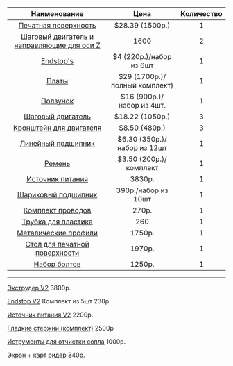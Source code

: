 |Наименование |Цена |Количество|
|:------:|:-------:|:--------:|
|[Печатная поверхность](http://ru.aliexpress.com/item/Free-Shipping-12V-280W-300-300mm-Flexible-Silicone-Heating-pad-Heating-Element-For-3D-Printer/32372561896.html)|$28.39 (1500р.)|1|
|[Шаговый двигатель и направляющие для оси Z](http://ru.aliexpress.com/store/product/3d-printer-accessories-42-stepper-motor-screw-rod-kit-Z-axis-screw-rod-two-phase-motors/915786_32301003574.html)|1600|2|
|[Endstop's](http://ru.aliexpress.com/item/Endstop-Mechanical-Limit-Switches-3D-Printer-Switch-for-RAMPS-1-4-order-3pcs-price-is-3/1681692407.html)|$4 (220p.)/набор из 6шт|1|
|[Платы](http://ru.aliexpress.com/item/1pcs-Mega-2560-R3-1pcs-RAMPS-1-4-Controller-5pcs-A4988-Stepper-Driver-Module-RAMPS-1/1667330600.html)|$29 (1700p.)/полный комплект)|1|
|[Ползунок](http://ru.aliexpress.com/item/4pcs-SCS12UU-Slide-Block-For-Linear-Guide-Motion-3D-Printer-Kits-Bearing-Box-For-Linear-Guide/32342015469.html)|$16 (900p.)/набор из 4шт.|1|
|[Шаговый двигатель](http://ru.aliexpress.com/item/3d-printer-parts-3D-Printing-42-stepper-motor-Z-shaft-extruder-Wire-rod-Motor-driver-1/32241364602.html)|$18.22 (1050p.)|3|
|[Кронштейн для двигателя](http://ru.aliexpress.com/item/3d-printer-parts-42-stepper-motor-mounting-bracket-3d-printer-stand/32279345103.html)|$8.50 (480p.)|3|
|[Линейный подшипник](http://ru.aliexpress.com/item/3D-printer-accessories-linear-bearing-8-15-24mm-LM8UU-LB8UU-SDM8UU/32278385231.html)|$6.30 (350p.)/набор из 12шт|1|
|[Ремень](http://ru.aliexpress.com/item/Free-Shipping-2Pcs-20-GT2-6-GT2-Pulley-And-2m-GT2-6mm-Open-GT2-Belt-for/32219364024.html)|$3.50 (200p.)/ комплект|1|
|[Источник питания](http://ru.aliexpress.com/item/3D-printers-Taiwan-Meanwell-NES-350-12-350W-12V-29A-switching-power-supply-with-cord/32373602085.html)|3830p.|1|
|[Шариковый подшипник](http://ru.aliexpress.com/item/10-pcs-Ball-Bearing-608-ZZ-8-x-22-x-7mm-carbon-steel-6082Z-for-3D/32368904451.html)|390р./набор из 10шт|1|
|[Комплект проводов](http://ru.aliexpress.com/item/1-set-14pcs-cables-complete-wiring-cables-set-For-RAMPS-1-4-Endstops-Thermistors-Motor-3D/32321425415.html)|270р.|1|
|[Трубка для пластика](http://ru.aliexpress.com/item/1M-ID-2mm-OD-4mm-Teflon-PTFE-Bawden-Pipe-for-3D-Printer-1-75mm-filament-Feeder/32295173727.html)|260|1|
|[Металические профили](http://ru.aliexpress.com/item/Reprap-ADAPTO-3D-Printer-frame-2020-Aluminum-extrusions-T-slot-Aluminum-Pipe-3-420mm-2-340mm/32266064016.html)|1750р.|1|
|[Стол для печатной поверхности](http://ru.aliexpress.com/item/3D-printer-DIY-reprap-Mendel-Prusa-i3-Z-axis-aluminum-printing-platform-bracket/32343466554.html)|1970p.|1|
|[Набор болтов](http://ru.aliexpress.com/item/1-Set-Reprap-Mendel-Prusa-i3-Fasteners-Kit-Nuts-Bolts-Screws-DIY-3d-Printer-Screw-Set/32278439222.html)|1250р.|1|

****
[Экструдер V2](http://ru.aliexpress.com/item/3d-printer-accessories-Ultimaker2-double-nozzle-extrusion-head-hot-side-kit-3d-printer-extrusion-head/32374511915.html) 3800р.

[Endstop V2](http://ru.aliexpress.com/item/5pcs-lot-Ultimaker-3d-Printer-Limit-Switch-OMRON-SS-5GL-5A-1-47N-Omron-OMRON-micro/32367587534.html) Комплект из 5шт 230р.

[Источник питания V2](http://ru.aliexpress.com/store/product/Free-shipping-3D-printer-350W-12V-29A-S-350-12-AC-DC-switching-power-supply/915786_32214778532.html) 2200p.

[Гладкие стержни (комплект)](http://ru.aliexpress.com/item/6-pcs-set-Reprap-Wilson-TS-OD-8mm-Smooth-Rods-3D-Printer-XYZ-Rods-Free-Shipping/32319705576.html) 2500р

[Иструменты для отчистки сопла](http://ru.aliexpress.com/item/Free-shipping-3D-printer-accessories-nozzles-to-clean-the-nozzles-drill-0-4mm-each-0-3mm/1594677187.html) 1000p.

[Экран + карт ридер](http://ru.aliexpress.com/item/Reprap-RAMPS1-4-2004-LCD-display-controlle-with-adapter-Mendel-Prusa-3D-Printer-free-shipping/32313112433.html) 840p.


